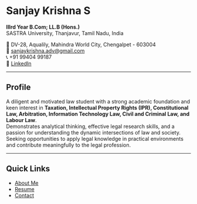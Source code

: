 # Sanjay Krishna S

**IIIrd Year B.Com; LL.B (Hons.)**  
SASTRA University, Thanjavur, Tamil Nadu, India  

📍 DV-28, Aqualily, Mahindra World City, Chengalpet - 603004  
📧 [sanjaykrishna.adv@gmail.com](mailto:sanjaykrishna.adv@gmail.com)  
📞 +91 99404 99187  
🔗 [LinkedIn](https://www.linkedin.com/in/sanjay-krishna-30424a364)

---

## Profile
A diligent and motivated law student with a strong academic foundation and keen interest in **Taxation, Intellectual Property Rights (IPR), Constitutional Law, Arbitration, Information Technology Law, Civil and Criminal Law, and Labour Law**.  
Demonstrates analytical thinking, effective legal research skills, and a passion for understanding the dynamic intersections of law and society.  
Seeking opportunities to apply legal knowledge in practical environments and contribute meaningfully to the legal profession.

---

## Quick Links
- [About Me](about.md)
- [Resume](resume.md)
- [Contact](contact.md)
